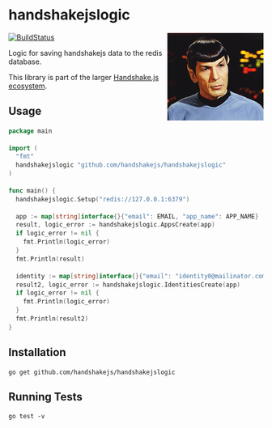 # handshakejslogic

<img src="https://raw.githubusercontent.com/handshakejs/handshakejslogic/master/handshakejslogic.gif" alt="handshakejslogic" align="right" width="190" />

[![BuildStatus](https://travis-ci.org/handshakejs/handshakejslogic.png?branch=master)](https://travis-ci.org/handshakejs/handshakejslogic)

Logic for saving handshakejs data to the redis database.

This library is part of the larger [Handshake.js ecosystem](https://github.com/handshakejs).

## Usage

```go
package main

import (
  "fmt"
  handshakejslogic "github.com/handshakejs/handshakejslogic"
)

func main() {
  handshakejslogic.Setup("redis://127.0.0.1:6379")

  app := map[string]interface{}{"email": EMAIL, "app_name": APP_NAME}
  result, logic_error := handshakejslogic.AppsCreate(app)
  if logic_error != nil {
    fmt.Println(logic_error)
  }
  fmt.Println(result)

  identity := map[string]interface{}{"email": "identity0@mailinator.com", "app_name": APP_NAME}
  result2, logic_error := handshakejslogic.IdentitiesCreate(app)
  if logic_error != nil {
    fmt.Println(logic_error)
  }
  fmt.Println(result2)
}
```

## Installation

```
go get github.com/handshakejs/handshakejslogic
```

## Running Tests

```
go test -v
```
